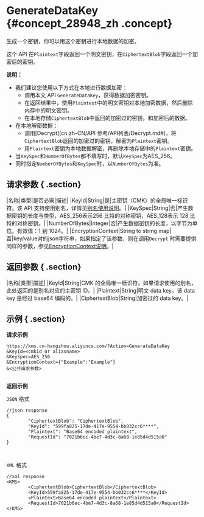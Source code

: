# GenerateDataKey {#concept_28948_zh .concept}

生成一个密钥，你可以用这个密钥进行本地数据的加密。

这个 API 在`Plaintext`字段返回一个明文密钥，在`CiphertextBlob`字段返回一个加密后的密钥。

**说明：** 

-   我们建议您使用以下方式在本地进行数据加密：
    -   调用本文 API `GenerateDataKey`，获得数据加密密钥。
    -   在返回结果中，使用`Plaintext`中的明文密钥对本地加密数据，然后删除内存中的明文密钥。
    -   在本地存储`CiphertextBlob`中返回的加密过的密钥，和加密后的数据。
-   在本地解密数据：
    -   调用[Decrypt](cn.zh-CN/API 参考/API列表/Decrypt.md#)，将`CiphertextBlob`返回的加密过的密钥，解密为`Plaintext`密钥。
    -   用`Plaintext`密钥为本地数据解密，再删除本地存储中的`Plaintext`密钥。
-   当`KeySpec`和`NumberOfBytes`都不填写时，默认`KeySpec`为AES\_256。
-   同时指定`NumberOfBytes`和`KeySpec`时，以`NumberOfBytes`为准。

## 请求参数 { .section}

|名称|类型|是否必需|描述|
|KeyId|String|是|主密钥（CMK）的全局唯一标识符。该 API 支持使用别名，详情见[别名使用说明](../../../../cn.zh-CN/用户指南/别名使用说明.md#)。|
|KeySpec|String|否|产生数据密钥的长度与类型，AES\_256表示256 比特的对称密钥，AES\_128表示 128 比特的对称密钥。|
|NumberOfBytes|Integer|否|产生数据密钥的长度，以字节为单位。有效值：1 到 1024。|
|EncryptionContext|String to string map|否|key/value对的json字符串，如果指定了该参数，则在调用`Decrypt` 时需要提供同样的参数，参见[EncryptionContext说明](../../../../cn.zh-CN/用户指南/EncryptionContext说明.md#)。|

## 返回参数 { .section}

|名称|类型|描述|
|KeyId|String|CMK 的全局唯一标识符。如果请求使用的别名，此处返回的是别名对应的主密钥 ID。|
|Plaintext|String|明文 data key，该 data key 是经过 base64 编码的。|
|CiphertextBlob|String|加密过的 data key。|

## 示例 { .section}

**请求示例**

```
https://kms.cn-hangzhou.aliyuncs.com/?Action=GenerateDataKey
&KeyId=<cmkid or aliasname>
&KeySpec=AES_256
&EncryptionContext={"Example":"Example"}
&<公共请求参数>
			
```

**返回示例**

`JSON` 格式

```
//json response
{
        "CiphertextBlob": "CiphertextBlob",
        "KeyId": "599fa825-17de-417e-9554-bb032cc6****",
        "Plaintext": "Base64 encoded plaintext",
        "RequestId": "7021b6ec-4be7-4d3c-8a68-1e85d4d515a0"
}

			
```

`XML` 格式

```
//xml response
<KMS>
        <CiphertextBlob>CiphertextBlob</CiphertextBlob>
        <KeyId>599fa825-17de-417e-9554-bb032cc6****</KeyId>
        <Plaintext>Base64 encoded plaintext</Plaintext>
        <RequestId>7021b6ec-4be7-4d3c-8a68-1e85d4d515a0</RequestId>
</KMS>
			
```

